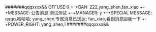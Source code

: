 #######qqqxxxx&&
OFFUSE:0
+-+BAN:
222,yang_shen,fan_xiao
+-+MESSAGE:
公告消息
测试测试
+-+MANAGER:
y
+-+SPECIAL MESSAGE:
qqqq,哈哈哈;
yang_shen,专属消息已送达;
fan_xiao,看到消息回我一下
+-+POWER_RIGHT:
yang_shen,1
#######qqqxxxx&&
